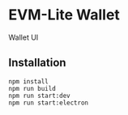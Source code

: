 # EVM-Lite Wallet

Wallet UI

## Installation

```
npm install
npm run build
npm run start:dev
npm run start:electron
```
